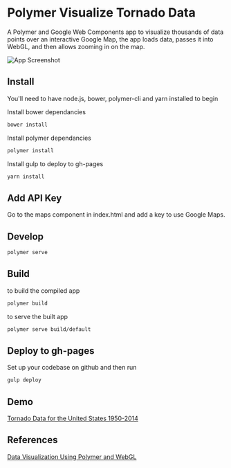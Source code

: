 # Polymer Visualize Tornado Data

A Polymer and Google Web Components app to visualize thousands of data points over an interactive Google Map, the app loads data, passes it into WebGL, and then allows zooming in on the map.

![App Screenshot](https://raw.githubusercontent.com/smerth/polymer-visualize-tornado-data/master/screenshot.png)

## Install

You'll need to have node.js, bower, polymer-cli and yarn installed to begin

Install bower dependancies

```bash
bower install
```

Install polymer dependancies

```bash
polymer install
```

Install gulp to deploy to gh-pages

```bash
yarn install
```

## Add API Key

Go to the maps component in index.html and add a key to use Google Maps.

## Develop

```bash
polymer serve
```

## Build

to build the compiled app

```bash
polymer build
```

to serve the built app

```bash
polymer serve build/default
```

## Deploy to gh-pages

Set up your codebase on github and then run

```bash
gulp deploy
```

## Demo

[Tornado Data for the United States 1950-2014](https://smerth.github.io/polymer-visualize-tornado-data/)

## References

[Data Visualization Using Polymer and WebGL](https://codelabs.developers.google.com/codelabs/polymer-webgl/index.html?index=..%2F..%2Findex#0)
